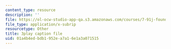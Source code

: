 ```yaml
---
content_type: resource
description: ''
file: https://ol-ocw-studio-app-qa.s3.amazonaws.com/courses/7-91j-foundations-of-computational-and-systems-biology-spring-2014/01a4b4edbdb1952ea7a16e1a3a071515_kUN6rJ21Hno.srt
file_type: application/x-subrip
resourcetype: Other
title: 3play caption file
uid: 01a4b4ed-bdb1-952e-a7a1-6e1a3a071515
---
```

